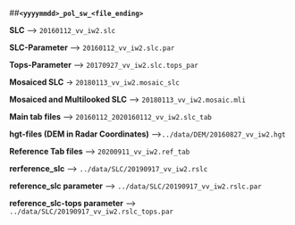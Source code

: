 ##**`<yyyymmdd>_pol_sw_<file_ending>`**

**SLC** --> `20160112_vv_iw2.slc`

**SLC-Parameter** --> `20160112_vv_iw2.slc.par`

**Tops-Parameter** --> `20170927_vv_iw2.slc.tops_par`

**Mosaiced SLC** -> `20180113_vv_iw2.mosaic_slc`

**Mosaiced and Multilooked SLC** --> `20180113_vv_iw2.mosaic.mli`

**Main tab files** --> `20160112_2020160112_vv_iw2.slc_tab`

**hgt-files (DEM in Radar Coordinates)** -->`../data/DEM/20160827_vv_iw2.hgt`

**Reference Tab files** --> `20200911_vv_iw2.ref_tab`

**rerference_slc** --> `../data/SLC/20190917_vv_iw2.rslc`

**reference_slc parameter** --> `../data/SLC/20190917_vv_iw2.rslc.par`

**reference_slc-tops parameter** --> `../data/SLC/20190917_vv_iw2.rslc_tops.par`